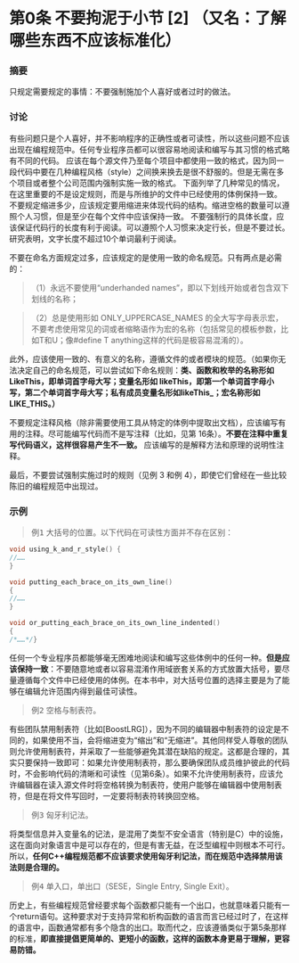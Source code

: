 # 第0条 不要拘泥于小节 [2] （又名：了解哪些东西不应该标准化）
### 摘要

只规定需要规定的事情：不要强制施加个人喜好或者过时的做法。

### 讨论

有些问题只是个人喜好，并不影响程序的正确性或者可读性，所以这些问题不应该出现在编程规范中。任何专业程序员都可以很容易地阅读和编写与其习惯的格式略有不同的代码。
应该在每个源文件乃至每个项目中都使用一致的格式，因为同一段代码中要在几种编程风格（style）之间换来换去是很不舒服的。但是无需在多个项目或者整个公司范围内强制实施一致的格式。
下面列举了几种常见的情况，在这里重要的不是设定规则，而是与所维护的文件中已经使用的体例保持一致。
不要规定缩进多少，应该规定要用缩进来体现代码的结构。缩进空格的数量可以遵照个人习惯，但是至少在每个文件中应该保持一致。
不要强制行的具体长度，应该保证代码行的长度有利于阅读。可以遵照个人习惯来决定行长，但是不要过长。研究表明，文字长度不超过10个单词最利于阅读。

不要在命名方面规定过多，应该规定的是使用一致的命名规范。只有两点是必需的：
>（1）永远不要使用“underhanded names”，即以下划线开始或者包含双下划线的名称；

>（2）总是使用形如 ONLY_UPPERCASE_NAMES 的全大写字母表示宏，不要考虑使用常见的词或者缩略语作为宏的名称（包括常见的模板参数，比如T和U；像#define T anything这样的代码是极容易混淆的）。

此外，应该使用一致的、有意义的名称，遵循文件的或者模块的规范。（如果你无法决定自己的命名规范，可以尝试如下命名规则：<b>类、函数和枚举的名称形如LikeThis，即单词首字母大写；变量名形如 likeThis，即第一个单词首字母小写，第二个单词首字母大写；私有成员变量名形如likeThis_；宏名称形如LIKE_THIS。）</b>

不要规定注释风格（除非需要使用工具从特定的体例中提取出文档），应该编写有用的注释。尽可能编写代码而不是写注释（比如，见第 16条）。<b>不要在注释中重复写代码语义，这样很容易产生不一致。</b> 应该编写的是解释方法和原理的说明性注释。

最后，不要尝试强制实施过时的规则（见例 3 和例 4），即使它们曾经在一些比较陈旧的编程规范中出现过。

### 示例

><kbd>例1</kbd> 大括号的位置。以下代码在可读性方面并不存在区别：
``` C++
void using_k_and_r_style() {
//……
}

void putting_each_brace_on_its_own_line()
{
//……
}

void or_putting_each_brace_on_its_own_line_indented()
{
/*……*/}
```
任何一个专业程序员都能够毫无困难地阅读和编写这些体例中的任何一种。<b>但是应该保持一致</b>：不要随意地或者以容易混淆作用域嵌套关系的方式放置大括号，要尽量遵循每个文件中已经使用的体例。在本书中，对大括号位置的选择主要是为了能够在编辑允许范围内得到最佳可读性。

><kbd>例2</kbd> 空格与制表符。

有些团队禁用制表符（比如[BoostLRG]），因为不同的编辑器中制表符的设定是不同的，如果使用不当，会将缩进变为“缩出”和“无缩进”。其他同样受人尊敬的团队则允许使用制表符，并采取了一些能够避免其潜在缺陷的规定。这都是合理的，其实只要保持一致即可：如果允许使用制表符，那么要确保团队成员维护彼此的代码时，不会影响代码的清晰和可读性（见第6条）。如果不允许使用制表符，应该允许编辑器在读入源文件时将空格转换为制表符，使用户能够在编辑器中使用制表符，但是在将文件写回时，一定要将制表符转换回空格。

><kbd>例3</kbd> 匈牙利记法。

将类型信息并入变量名的记法，是混用了类型不安全语言（特别是C）中的设施，这在面向对象语言中是可以存在的，但是有害无益，在泛型编程中则根本不可行。所以，<b>任何C++编程规范都不应该要求使用匈牙利记法，而在规范中选择禁用该法则是合理的。</b>

><kbd>例4</kbd> 单入口，单出口（SESE，Single Entry, Single Exit）。

历史上，有些编程规范曾经要求每个函数都只能有一个出口，也就意味着只能有一个return语句。这种要求对于支持异常和析构函数的语言而言已经过时了，在这样的语言中，函数通常都有多个隐含的出口。取而代之，应该遵循类似于第5条那样的标准，<b>即直接提倡更简单的、更短小的函数，这样的函数本身更易于理解，更容易防错。</b>